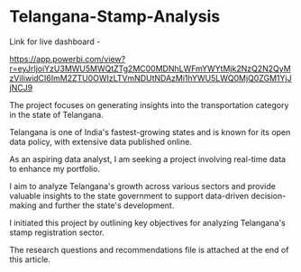 # Telangana-Stamp-Analysis
Link for live dashboard -

https://app.powerbi.com/view?r=eyJrIjoiYzU3MWU5MWQtZTg2MC00MDNhLWFmYWYtMjk2NzQ2N2QyMzViIiwidCI6ImM2ZTU0OWIzLTVmNDUtNDAzMi1hYWU5LWQ0MjQ0ZGM1YjJjNCJ9

The project focuses on generating insights into the transportation category in the state of Telangana.

Telangana is one of India's fastest-growing states and is known for its open data policy, with extensive data published online.

As an aspiring data analyst, I am seeking a project involving real-time data to enhance my portfolio.

I aim to analyze Telangana's growth across various sectors and provide valuable insights to the state government to support data-driven decision-making and further the state's development.

I initiated this project by outlining key objectives for analyzing Telangana's stamp registration sector.

The research questions and recommendations file is attached at the end of this article.

